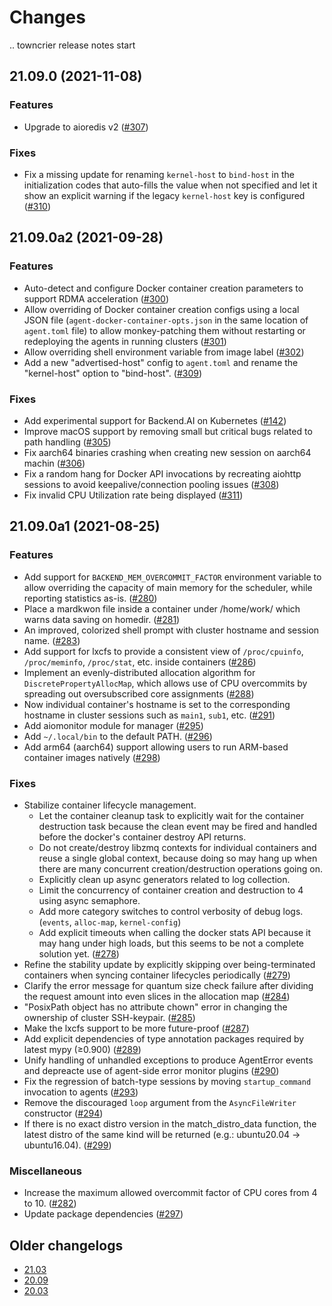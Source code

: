 Changes
=======

<!--
    You should *NOT* be adding new change log entries to this file, this
    file is managed by towncrier. You *may* edit previous change logs to
    fix problems like typo corrections or such.

    To add a new change log entry, please refer
    https://pip.pypa.io/en/latest/development/contributing/#news-entries

    We named the news folder "changes".

    WARNING: Don't drop the last line!
-->

.. towncrier release notes start

## 21.09.0 (2021-11-08)

### Features
* Upgrade to aioredis v2 ([#307](https://github.com/lablup/backend.ai-agent/issues/307))

### Fixes
* Fix a missing update for renaming `kernel-host` to `bind-host` in the initialization codes that auto-fills the value when not specified and let it show an explicit warning if the legacy `kernel-host` key is configured ([#310](https://github.com/lablup/backend.ai-agent/issues/310))


## 21.09.0a2 (2021-09-28)

### Features
* Auto-detect and configure Docker container creation parameters to support RDMA acceleration ([#300](https://github.com/lablup/backend.ai-agent/issues/300))
* Allow overriding of Docker container creation configs using a local JSON file (`agent-docker-container-opts.json` in the same location of `agent.toml` file) to allow monkey-patching them without restarting or redeploying the agents in running clusters ([#301](https://github.com/lablup/backend.ai-agent/issues/301))
* Allow overriding shell environment variable from image label ([#302](https://github.com/lablup/backend.ai-agent/issues/302))
* Add a new "advertised-host" config to `agent.toml` and rename the "kernel-host" option to "bind-host". ([#309](https://github.com/lablup/backend.ai-agent/issues/309))

### Fixes
* Add experimental support for Backend.AI on Kubernetes ([#142](https://github.com/lablup/backend.ai-agent/issues/142))
* Improve macOS support by removing small but critical bugs related to path handling ([#305](https://github.com/lablup/backend.ai-agent/issues/305))
* Fix aarch64 binaries crashing when creating new session on aarch64 machin ([#306](https://github.com/lablup/backend.ai-agent/issues/306))
* Fix a random hang for Docker API invocations by recreating aiohttp sessions to avoid keepalive/connection pooling issues ([#308](https://github.com/lablup/backend.ai-agent/issues/308))
* Fix invalid CPU Utilization rate being displayed ([#311](https://github.com/lablup/backend.ai-agent/issues/311))


## 21.09.0a1 (2021-08-25)

### Features
* Add support for `BACKEND_MEM_OVERCOMMIT_FACTOR` environment variable to allow overriding the capacity of main memory for the scheduler, while reporting statistics as-is. ([#280](https://github.com/lablup/backend.ai-agent/issues/280))
* Place a mardkwon file inside a container under /home/work/ which warns data saving on homedir. ([#281](https://github.com/lablup/backend.ai-agent/issues/281))
* An improved, colorized shell prompt with cluster hostname and session name. ([#283](https://github.com/lablup/backend.ai-agent/issues/283))
* Add support for lxcfs to provide a consistent view of `/proc/cpuinfo`, `/proc/meminfo`, `/proc/stat`, etc. inside containers ([#286](https://github.com/lablup/backend.ai-agent/issues/286))
* Implement an evenly-distributed allocation algorithm for `DiscretePropertyAllocMap`, which allows use of CPU overcommits by spreading out oversubscribed core assignments ([#288](https://github.com/lablup/backend.ai-agent/issues/288))
* Now individual container's hostname is set to the corresponding hostname in cluster sessions such as `main1`, `sub1`, etc. ([#291](https://github.com/lablup/backend.ai-agent/issues/291))
* Add aiomonitor module for manager ([#295](https://github.com/lablup/backend.ai-agent/issues/295))
* Add `~/.local/bin` to the default PATH. ([#296](https://github.com/lablup/backend.ai-agent/issues/296))
* Add arm64 (aarch64) support allowing users to run ARM-based container images natively ([#298](https://github.com/lablup/backend.ai-agent/issues/298))

### Fixes
* Stabilize container lifecycle management.
  - Let the container cleanup task to explicitly wait for the container destruction task
    because the clean event may be fired and handled before the docker's container destroy API returns.
  - Do not create/destroy libzmq contexts for individual containers and reuse a single
    global context, because doing so may hang up when there are many concurrent
    creation/destruction operations going on.
  - Explicitly clean up async generators related to log collection.
  - Limit the concurrency of container creation and destruction to 4 using async semaphore.
  - Add more category switches to control verbosity of debug logs. (`events`, `alloc-map`, `kernel-config`)
  - Add explicit timeouts when calling the docker stats API because it may hang under high loads,
    but this seems to be not a complete solution yet. ([#278](https://github.com/lablup/backend.ai-agent/issues/278))
* Refine the stability update by explicitly skipping over being-terminated containers when syncing container lifecycles periodically ([#279](https://github.com/lablup/backend.ai-agent/issues/279))
* Clarify the error message for quantum size check failure after dividing the request amount into even slices in the allocation map ([#284](https://github.com/lablup/backend.ai-agent/issues/284))
* "PosixPath object has no attribute chown" error in changing the ownership of cluster SSH-keypair. ([#285](https://github.com/lablup/backend.ai-agent/issues/285))
* Make the lxcfs support to be more future-proof ([#287](https://github.com/lablup/backend.ai-agent/issues/287))
* Add explicit dependencies of type annotation packages required by latest mypy (≥0.900) ([#289](https://github.com/lablup/backend.ai-agent/issues/289))
* Unify handling of unhandled exceptions to produce AgentError events and depreacte use of agent-side error monitor plugins ([#290](https://github.com/lablup/backend.ai-agent/issues/290))
* Fix the regression of batch-type sessions by moving `startup_command` invocation to agents ([#293](https://github.com/lablup/backend.ai-agent/issues/293))
* Remove the discouraged `loop` argument from the `AsyncFileWriter` constructor ([#294](https://github.com/lablup/backend.ai-agent/issues/294))
* If there is no exact distro version in the match_distro_data function, the latest distro of the same kind will be returned (e.g.: ubuntu20.04 -> ubuntu16.04). ([#299](https://github.com/lablup/backend.ai-agent/issues/299))

### Miscellaneous
* Increase the maximum allowed overcommit factor of CPU cores from 4 to 10. ([#282](https://github.com/lablup/backend.ai-agent/issues/282))
* Update package dependencies ([#297](https://github.com/lablup/backend.ai-agent/issues/297))


## Older changelogs

* [21.03](https://github.com/lablup/backend.ai-agent/blob/21.03/CHANGELOG.md)
* [20.09](https://github.com/lablup/backend.ai-agent/blob/20.09/CHANGELOG.md)
* [20.03](https://github.com/lablup/backend.ai-agent/blob/20.03/CHANGELOG.md)
